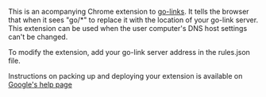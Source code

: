 This is an acompanying Chrome extension to [go-links](https://github.com/lazyhacker/go-links).  It tells the
browser that when it sees "go/*" to replace it with the location of your go-link server.  This extension
can be used when the user computer's DNS host settings can't be changed.

To modify the extension, add your go-link server address in the rules.json file.

Instructions on packing up and deploying your extension is available on 
[Google's help page](https://support.google.com/chrome/a/answer/2714278?hl=en)
